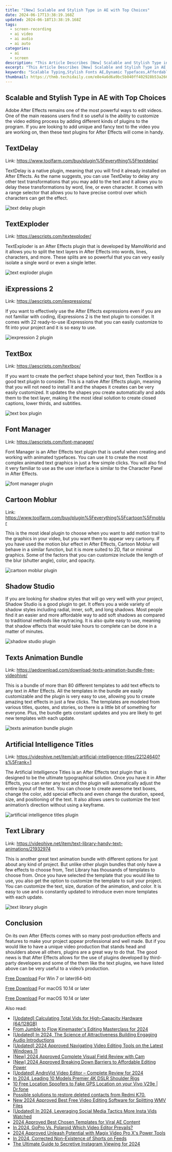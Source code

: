 ```yaml
---
title: "[New] Scalable and Stylish Type in AE with Top Choices"
date: 2024-06-17T13:38:19.168Z
updated: 2024-06-18T13:38:19.168Z
tags: 
  - screen-recording
  - ai video
  - ai audio
  - ai auto
categories: 
  - ai
  - screen
description: "This Article Describes [New] Scalable and Stylish Type in AE with Top Choices"
excerpt: "This Article Describes [New] Scalable and Stylish Type in AE with Top Choices"
keywords: "Scalable Typing,Stylish Fonts AE,Dynamic Typefaces,Affordable Elegance,Premium Style Types,Top Designed Fonts,AE Type Trends"
thumbnail: https://thmb.techidaily.com/e8e4a6d6a9bc5b040ff402928b53a2666775b46cc9d58e885cce92052d4219a2.jpg
---
```


## Scalable and Stylish Type in AE with Top Choices

Adobe After Effects remains one of the most powerful ways to edit videos. One of the main reasons users find it so useful is the ability to customize the video editing process by adding different kinds of plugins to the program. If you are looking to add unique and fancy text to the video you are working on, then these text plugins for After Effects will come in handy.

## TextDelay

Link: <https://www.toolfarm.com/buy/plugin%5Feverything%5Ftextdelay/>

TextDelay is a native plugin, meaning that you will find it already installed on After Effects. As the name suggests, you can use TextDelay to delay any other text transformations that you may add to the text and it allows you to delay these transformations by word, line, or even character. It comes with a range selector that allows you to have precise control over which characters can get the effect.

![text delay plugin](https://images.wondershare.com/filmora/article-images/2022/07/text-delay-plugin.jpg)

## TextExploder

Link: <https://aescripts.com/textexploder/>

TextExploder is an After Effects plugin that is developed by MamoWorld and it allows you to split the text layers in After Effects into words, lines, characters, and more. These splits are so powerful that you can very easily isolate a single word or even a single letter.

![text exploder plugin](https://images.wondershare.com/filmora/article-images/2022/07/text-exploder-plugin.jpg)

## iExpressions 2

Link: <https://aescripts.com/iexpressions/>

If you want to effectively use the After Effects expressions even if you are not familiar with coding, iExpressions 2 is the text plugin to consider. It comes with 22 ready-to-use iExpressions that you can easily customize to fit into your project and it is so easy to use.

![iexpression 2 plugin](https://images.wondershare.com/filmora/article-images/2022/07/iexpression-2-plugin.jpg)

## TextBox

Link: <https://aescripts.com/textbox/>

If you want to create the perfect shape behind your text, then TextBox is a good text plugin to consider. This is a native After Effects plugin, meaning that you will not need to install it and the shapes it creates can be very easily customized. It updates the shapes you create automatically and adds them to the text layer, making it the most ideal solution to create closed captions, lower thirds, and subtitles.

![text box plugin](https://images.wondershare.com/filmora/article-images/2022/07/text-box-plugin.jpg)

## Font Manager

Link: <https://aescripts.com/font-manager/>

Font Manager is an After Effects text plugin that is useful when creating and working with animated typefaces. You can use it to create the most complex animated text graphics in just a few simple clicks. You will also find it very familiar to use as the user interface is similar to the Character Panel in After Effects.

![font manager plugin](https://images.wondershare.com/filmora/article-images/2022/07/font-manager-plugin.jpg)

## Cartoon Moblur

Link: <https://www.toolfarm.com/buy/plugin%5Feverything%5Fcartoon%5Fmoblur>

This is the most ideal plugin to choose when you want to add motion trail to the graphics in your video, but you want them to appear very cartoony. If you have used the motion blur effect in After Effects, Cartoon Moblur will behave in a similar function, but it is more suited to 2D, flat or minimal graphics. Some of the factors that you can customize include the length of the blur (shutter angle), color, and opacity.

![cartoon moblur plugin](https://images.wondershare.com/filmora/article-images/2022/07/cartoon-moblur-plugin.jpg)

## Shadow Studio

If you are looking for shadow styles that will go very well with your project, Shadow Studio is a good plugin to get. It offers you a wide variety of shadow styles including radial, inner, soft, and long shadows. Most people find it an easier and more affordable way to add soft shadows as compared to traditional methods like raytracing. It is also quite easy to use, meaning that shadow effects that would take hours to complete can be done in a matter of minutes.

![shadow studio plugin](https://images.wondershare.com/filmora/article-images/2022/07/shadow-studio-plugin.jpg)

## Texts Animation Bundle

Link: <https://aedownload.com/download-texts-animation-bundle-free-videohive/>

This is a bundle of more than 80 different templates to add text effects to any text in After Effects. All the templates in the bundle are easily customizable and the plugin is very easy to use, allowing you to create amazing text effects in just a few clicks. The templates are modeled from various titles, quotes, and stories, so there is a little bit of something for everyone. Plus, the bundle gets constant updates and you are likely to get new templates with each update.

![texts animation bundle plugin](https://images.wondershare.com/filmora/article-images/2022/07/texts-animation-bundle-plugin.jpg)

## Artificial Intelligence Titles

Link: <https://videohive.net/item/ait-artificial-intelligence-titles/22124640?s%5Frank=1>

The Artificial Intelligence Titles is an After Effects text plugin that is designed to be the ultimate typographical solution. Once you have it in After Effects, you can enter any text and the plugin will automatically adjust the entire layout of the text. You can choose to create awesome text boxes, change the color, add special effects and even change the duration, speed, size, and positioning of the text. It also allows users to customize the text animation’s direction without using a keyframe.

![artificial intelligence titles plugin](https://images.wondershare.com/filmora/article-images/2022/07/artificial-intelligence-titles-plugin.jpg)

## Text Library

Link: <https://videohive.net/item/text-library-handy-text-animations/21932974>

This is another great text animation bundle with different options for just about any kind of project. But unlike other plugin bundles that only have a few effects to choose from, Text Library has thousands of templates to choose from. Once you have selected the template that you would like to use, you also get the option to customize the template to suit your project. You can customize the text, size, duration of the animation, and color. It is easy to use and is constantly updated to introduce even more templates with each update.

![text library plugin](https://images.wondershare.com/filmora/article-images/2022/07/text-library-plugin.jpg)

## Conclusion

On its own After Effects comes with so many post-production effects and features to make your project appear professional and well made. But if you would like to have a unique video production that stands head and shoulders above all others, plugins are a great way to do that. The good news is that After Effects allows for the use of plugins developed by third-party developers and some of the them like the text plugins, we have listed above can be very useful to a video’s production.

[Free Download](https://tools.techidaily.com/wondershare/filmora/download/) For Win 7 or later(64-bit)

[Free Download](https://tools.techidaily.com/wondershare/filmora/download/) For macOS 10.14 or later

[Free Download](https://tools.techidaily.com/wondershare/filmora/download/) For macOS 10.14 or later

<ins class="adsbygoogle"
     style="display:block"
     data-ad-format="autorelaxed"
     data-ad-client="ca-pub-7571918770474297"
     data-ad-slot="1223367746"></ins>

<ins class="adsbygoogle"
     style="display:block"
     data-ad-format="autorelaxed"
     data-ad-client="ca-pub-7571918770474297"
     data-ad-slot="1223367746"></ins>



<ins class="adsbygoogle"
     style="display:block"
     data-ad-client="ca-pub-7571918770474297"
     data-ad-slot="8358498916"
     data-ad-format="auto"
     data-full-width-responsive="true"></ins>


<span class="atpl-alsoreadstyle">Also read:</span>
<div><ul>
<li><a href="https://fox-boxes.techidaily.com/updated-calculating-total-vids-for-high-capacity-hardware-64128gb/"><u>[Updated] Calculating Total Vids for High-Capacity Hardware (64/128GB)</u></a></li>
<li><a href="https://fox-boxes.techidaily.com/from-jumble-to-flow-kinemasters-editing-masterclass-for-2024/"><u>From Jumble to Flow  Kinemaster's Editing Masterclass for 2024</u></a></li>
<li><a href="https://fox-boxes.techidaily.com/updated-in-2024-the-science-of-attractiveness-building-engaging-audio-introductions/"><u>[Updated] In 2024, The Science of Attractiveness  Building Engaging Audio Introductions</u></a></li>
<li><a href="https://fox-boxes.techidaily.com/updated-2024-approved-navigating-video-editing-tools-on-the-latest-windows-11/"><u>[Updated] 2024 Approved  Navigating Video Editing Tools on the Latest Windows 11</u></a></li>
<li><a href="https://fox-boxes.techidaily.com/new-2024-approved-complete-visual-field-review-with-cam/"><u>[New] 2024 Approved  Complete Visual Field Review with Cam</u></a></li>
<li><a href="https://fox-boxes.techidaily.com/new-2024-approved-breaking-down-barriers-to-affordable-editing-power/"><u>[New] 2024 Approved  Breaking Down Barriers to Affordable Editing Power</u></a></li>
<li><a href="https://fox-boxes.techidaily.com/updated-androvid-video-editor-complete-review-for-2024/"><u>[Updated] AndroVid Video Editor – Complete Review for 2024</u></a></li>
<li><a href="https://fox-boxes.techidaily.com/in-2024-leading-10-models-premier-4k-dslr-shoulder-rigs/"><u>In 2024, Leading 10 Models  Premier 4K DSLR Shoulder Rigs</u></a></li>
<li><a href="https://android-location.techidaily.com/10-free-location-spoofers-to-fake-gps-location-on-your-vivo-v29e-drfone-by-drfone-virtual/"><u>10 Free Location Spoofers to Fake GPS Location on your Vivo V29e | Dr.fone</u></a></li>
<li><a href="https://review-topics.techidaily.com/possible-solutions-to-restore-deleted-contacts-from-redmi-k70-by-fonelab-android-recover-contacts/"><u>Possible solutions to restore deleted contacts from Redmi K70.</u></a></li>
<li><a href="https://video-content-creator.techidaily.com/new-2024-approved-best-free-video-editing-software-for-splitting-wmv-files/"><u>New 2024 Approved Best Free Video Editing Software for Splitting WMV Files</u></a></li>
<li><a href="https://instagram-videos.techidaily.com/updated-in-2024-leveraging-social-media-tactics-more-insta-vids-watched/"><u>[Updated] In 2024, Leveraging Social Media Tactics  More Insta Vids Watched</u></a></li>
<li><a href="https://instagram-clips.techidaily.com/2024-approved-best-chosen-templates-for-viral-ae-content/"><u>2024 Approved  Best Chosen Templates for Viral AE Content</u></a></li>
<li><a href="https://some-techniques.techidaily.com/in-2024-gopro-vs-polaroid-which-video-editor-prevails/"><u>In 2024, GoPro Vs. Polaroid  Which Video Editor Prevails?</u></a></li>
<li><a href="https://some-approaches.techidaily.com/2024-approved-unleash-potential-with-magix-video-pro-xs-power-tools/"><u>2024 Approved  Unleash Potential with Magix Video Pro X's Power Tools</u></a></li>
<li><a href="https://youtube-videos.techidaily.com/in-2024-corrected-non-existence-of-shorts-on-feeds/"><u>In 2024, Corrected  Non-Existence of Shorts on Feeds</u></a></li>
<li><a href="https://instagram-video-files.techidaily.com/the-ultimate-guide-to-secretive-instagram-viewing-for-2024/"><u>The Ultimate Guide to Secretive Instagram Viewing for 2024</u></a></li>
</ul></div>
